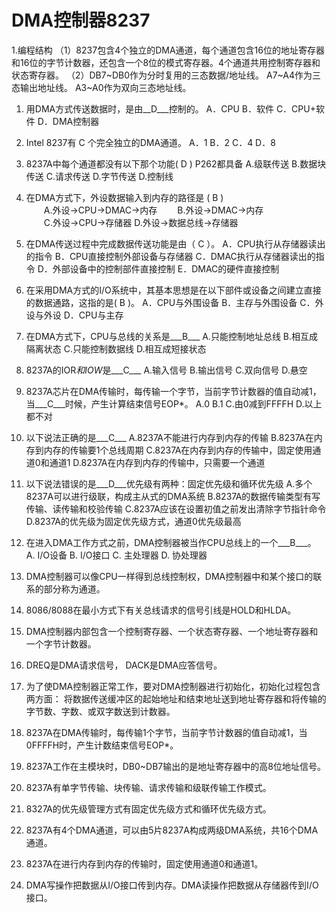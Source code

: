 # DMA控制器8237

1.编程结构
 （1）8237包含4个独立的DMA通道，每个通道包含16位的地址寄存器和16位的字节计数器，还包含一个8位的模式寄存器。4个通道共用控制寄存器和状态寄存器。
 （2）DB7~DB0作为分时复用的三态数据/地址线。
     A7~A4作为三态输出地址线。
     A3~A0作为双向三态地址线。
 
     
1.	用DMA方式传送数据时，是由__D___控制的。
	A．CPU	B．软件	C．CPU+软件	D．DMA控制器	
2.	Intel 8237有     C     个完全独立的DMA通道。
A．1        B．2      C．4        D．8
4.	8237A中每个通道都没有以下那个功能(  D   ) P262都具备
A.级联传送       B.数据块传送
C.请求传送       D.字节传送               D.控制线 
8.	在DMA方式下，外设数据输入到内存的路径是 ( B   )  
　　A.外设→CPU→DMAC→内存  　　B.外设→DMAC→内存  
　　C.外设→CPU→存储器            D.外设→数据总线→存储器  
9.	在DMA传送过程中完成数据传送功能是由（ C  ）。 
A．CPU执行从存储器读出的指令 
B．CPU直接控制外部设备与存储器 
C．DMAC执行从存储器读出的指令 
D．外部设备中的控制部件直接控制 
E．DMAC的硬件直接控制 
10.	在采用DMA方式的I/O系统中，其基本思想是在以下部件或设备之间建立直接的数据通路，这指的是(  B   )。 
A．CPU与外围设备     B．主存与外围设备
C．外设与外设         D．CPU与主存 
11.	在DMA方式下，CPU与总线的关系是___B___
A.只能控制地址总线	   B.相互成隔离状态
C.只能控制数据线	   D.相互成短接状态
12.	8237A的IOR*和IOW*是___C___
A.输入信号    B.输出信号
C.双向信号    D.悬空
13.	8237A芯片在DMA传输时，每传输一个字节，当前字节计数器的值自动减1，当___C___时候，产生计算结束信号EOP*。
A.0    B.1        C.由0减到FFFFH    D.以上都不对
14.	以下说法正确的是___C___
A.8237A不能进行内存到内存的传输
B.8237A在内存到内存的传输要1个总线周期
C.8237A在内存到内存的传输中，固定使用通道0和通道1
D.8237A在内存到内存的传输中，只需要一个通道
15.	以下说法错误的是___D___优先级有两种：固定优先级和循环优先级
A.多个8237A可以进行级联，构成主从式的DMA系统
B.8237A的数据传输类型有写传输、读传输和校验传输
C.8237A应该在设置初值之前发出清除字节指针命令
D.8237A的优先级为固定优先级方式，通道0优先级最高
16.	在进入DMA工作方式之前，DMA控制器被当作CPU总线上的一个___B___。
A. I/O设备        B. I/O接口      C. 主处理器         D. 协处理器

1.	DMA控制器可以像CPU一样得到总线控制权，DMA控制器中和某个接口的联系的部分称为通道。
2.	8086/8088在最小方式下有关总线请求的信号引线是HOLD和HLDA。   
3.	DMA控制器内部包含一个控制寄存器、一个状态寄存器、一个地址寄存器和一个字节计数器。
4.	DREQ是DMA请求信号， DACK是DMA应答信号。
6.	为了使DMA控制器正常工作，要对DMA控制器进行初始化，初始化过程包含两方面：
将数据传送缓冲区的起始地址和结束地址送到地址寄存器和将传输的字节数、字数、或双字数送到计数器。
7.	8237A在DMA传输时，每传输1个字节，当前字节计数器的值自动减1，当0FFFFH时，产生计数结束信号EOP*。
8.	8237A工作在主模块时，DB0~DB7输出的是地址寄存器中的高8位地址信号。
9.	8237A有单字节传输、块传输、请求传输和级联传输工作模式。
10.	8327A的优先级管理方式有固定优先级方式和循环优先级方式。
11.	8237A有4个DMA通道，可以由5片8237A构成两级DMA系统，共16个DMA通道。
12.	8237A在进行内存到内存的传输时，固定使用通道0和通道1。
13.	DMA写操作把数据从I/O接口传到内存。DMA读操作把数据从存储器传到I/O接口。
